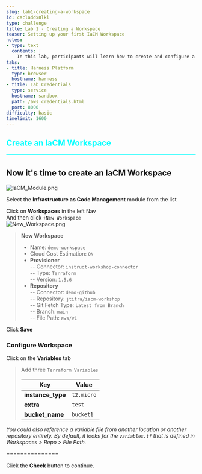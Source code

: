 ```yaml
---
slug: lab1-creating-a-workspace
id: cacladdx8lkl
type: challenge
title: Lab 1 - Creating a Workspace
teaser: Setting up your first IaCM Workspace
notes:
- type: text
  contents: |
    In this lab, participants will learn how to create and configure a workspace in Harness IaCM. This will serve as the foundation for the subsequent labs, where you will manage your infrastructure as code.
tabs:
- title: Harness Platform
  type: browser
  hostname: harness
- title: Lab Credentials
  type: service
  hostname: sandbox
  path: /aws_credentials.html
  port: 8000
difficulty: basic
timelimit: 1600
---
```


<style type="text/css" rel="stylesheet">
hr.cyan { background-color: cyan; color: cyan; height: 2px; margin-bottom: -10px; }
h2.cyan { color: cyan; }
</style><h2 class="cyan">Create an IaCM Workspace</h2>
<hr class="cyan">
<br>

## Now it's time to create an IaCM Workspace
![IaCM_Module.png](https://raw.githubusercontent.com/jtitra/field-workshops/main/se-workshop-iacm/assets/images/IaCM_Module.png)

Select the **Infrastructure as Code Management** module from the list <br>

Click on **Workspaces** in the left Nav <br>
And then click ```+New Workspace``` <br>
![New_Workspace.png](https://raw.githubusercontent.com/jtitra/field-workshops/main/se-workshop-iacm/assets/images/New_Workspace.png)


> **New Workspace**
> - Name: ```demo-workspace``` <br>
> - Cloud Cost Estimation: ```ON``` <br>
> - **Provisioner** <br>
> -- Connector: ```instruqt-workshop-connector``` <br>
> -- Type: ```Terraform``` <br>
> -- Version: ```1.5.6``` <br>
> - **Repository** <br>
> -- Connector: ```demo-github``` <br>
> -- Repository: ```jtitra/iacm-workshop``` <br>
> -- Git Fetch Type: ```Latest from Branch``` <br>
> -- Branch: ```main``` <br>
> -- File Path: ```aws/v1``` <br>

Click **Save**

### Configure Workspace
Click on the **Variables** tab <br>

> Add three ```Terraform Variables``` <br>
>
> | Key           | Value     |
> |---------------|-----------|
> | **instance_type** | `t2.micro` |
> | **extra**         | `test`     |
> | **bucket_name**   | `bucket1`  |


*You could also reference a variable file from another location or another repository entirely. By default, it looks for the ```variables.tf``` that is defined in Workspaces > Repo > File Path.*

===============

Click the **Check** button to continue.
